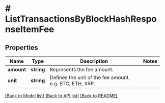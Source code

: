 # # ListTransactionsByBlockHashResponseItemFee

## Properties

Name | Type | Description | Notes
------------ | ------------- | ------------- | -------------
**amount** | **string** | Represents the fee amount. |
**unit** | **string** | Defines the unit of the fee amount, e.g. BTC, ETH, XRP. |

[[Back to Model list]](../../README.md#models) [[Back to API list]](../../README.md#endpoints) [[Back to README]](../../README.md)
